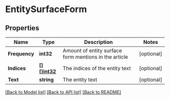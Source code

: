 # EntitySurfaceForm

## Properties

Name | Type | Description | Notes
------------ | ------------- | ------------- | -------------
**Frequency** | **int32** | Amount of entity surface form mentions in the article | [optional] 
**Indices** | [**[][]int32**](array.md) | The indices of the entity text | [optional] 
**Text** | **string** | The entity text | [optional] 

[[Back to Model list]](../README.md#documentation-for-models) [[Back to API list]](../README.md#documentation-for-api-endpoints) [[Back to README]](../README.md)


